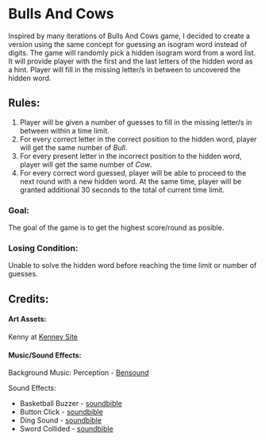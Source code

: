 # Bulls And Cows

Inspired by many iterations of Bulls And Cows game, I decided to create a version using the same concept for guessing an isogram word instead of digits. The game will randomly pick a hidden isogram word from a word list. It will provide player with the first and the last letters of the hidden word as a hint. Player will fill in the missing letter/s in between to uncovered the hidden word. 

## Rules:
1. Player will be given a number of guesses to fill in the missing letter/s in between within a time limit.
2. For every correct letter in the correct position to the hidden word, player will get the same number of *Bull*.
3. For every present letter in the incorrect position to the hidden word, player will get the same number of *Cow*.
4. For every correct word guessed, player will be able to proceed to the next round with a new hidden word. At the same time, player will be granted additional 30 seconds to the total of current time limit. 

### Goal:
The goal of the game is to get the highest score/round as posible.

### Losing Condition:
Unable to solve the hidden word before reaching the time limit or number of guesses. 

## Credits: 
#### Art Assets: 
Kenny at [Kenney Site](https://www.kenney.nl)
#### Music/Sound Effects:

Background Music: Perception - [Bensound](https://www.bensound.com/royalty-free-music/corporate-pop)

Sound Effects:
* Basketball Buzzer - [soundbible](https://www.soundbible.com)
* Button Click - [soundbible](https://www.soundbible.com)
* Ding Sound - [soundbible](https://www.soundbible.com)
* Sword Collided - [soundbible](https://www.soundbible.com) 
